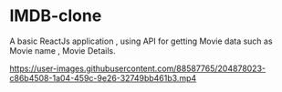 # IMDB-clone

A basic ReactJs application , using API for getting Movie data such as Movie name , Movie Details.






https://user-images.githubusercontent.com/88587765/204878023-c86b4508-1a04-459c-9e26-32749bb461b3.mp4

